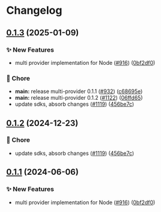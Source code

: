 # Changelog

## [0.1.3](https://github.com/jarebudev/js-sdk-contrib/compare/multi-provider-v0.1.2...multi-provider-v0.1.3) (2025-01-09)


### ✨ New Features

* multi provider implementation for Node ([#916](https://github.com/jarebudev/js-sdk-contrib/issues/916)) ([0bf2df0](https://github.com/jarebudev/js-sdk-contrib/commit/0bf2df06eff3e2901d8b95a85dec1c0b321a475d))


### 🧹 Chore

* **main:** release multi-provider 0.1.1 ([#932](https://github.com/jarebudev/js-sdk-contrib/issues/932)) ([c68695e](https://github.com/jarebudev/js-sdk-contrib/commit/c68695e5328fe2f250b78a4d625b72421c2b1633))
* **main:** release multi-provider 0.1.2 ([#1122](https://github.com/jarebudev/js-sdk-contrib/issues/1122)) ([06ffd65](https://github.com/jarebudev/js-sdk-contrib/commit/06ffd65fb3dbc180953104d31cd4c7e68e6ac498))
* update sdks, absorb changes ([#1119](https://github.com/jarebudev/js-sdk-contrib/issues/1119)) ([456be7c](https://github.com/jarebudev/js-sdk-contrib/commit/456be7c81547478062ef16ac86ad05be71ab6c80))

## [0.1.2](https://github.com/open-feature/js-sdk-contrib/compare/multi-provider-v0.1.1...multi-provider-v0.1.2) (2024-12-23)


### 🧹 Chore

* update sdks, absorb changes ([#1119](https://github.com/open-feature/js-sdk-contrib/issues/1119)) ([456be7c](https://github.com/open-feature/js-sdk-contrib/commit/456be7c81547478062ef16ac86ad05be71ab6c80))

## [0.1.1](https://github.com/open-feature/js-sdk-contrib/compare/multi-provider-v0.1.0...multi-provider-v0.1.1) (2024-06-06)


### ✨ New Features

* multi provider implementation for Node ([#916](https://github.com/open-feature/js-sdk-contrib/issues/916)) ([0bf2df0](https://github.com/open-feature/js-sdk-contrib/commit/0bf2df06eff3e2901d8b95a85dec1c0b321a475d))

